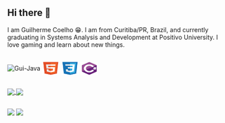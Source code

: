 ## Hi there 👋


I am Guilherme Coelho 😁. I am from Curitiba/PR, Brazil, and currently graduating in Systems Analysis and Development at Positivo University. I love gaming and learn about new things.

<div style="display: inline_block"><br>
  <img align="center" alt="Gui-Java" height="30" width="40" src="https://cdn.jsdelivr.net/gh/devicons/devicon@latest/icons/java/java-original.svg">
  <img align="center" alt="Gui-HTML" height="30" width="40" src="https://raw.githubusercontent.com/devicons/devicon/master/icons/html5/html5-original.svg">
  <img align="center" alt="Gui-CSS" height="30" width="40" src="https://raw.githubusercontent.com/devicons/devicon/master/icons/css3/css3-original.svg">
  <img align="center" alt="Gui-Csharp" height="30" width="40" src="https://raw.githubusercontent.com/devicons/devicon/master/icons/csharp/csharp-original.svg">
</div>

##

<a href="https://github.com/tonygcm/github-readme-stats">
  <img height=180 align="center" src="https://github-readme-stats.vercel.app/api?username=tonygcm&show_icons=true&theme=dark" />
</a>
<a href="https://github.com/tonygcm/convoychat">
  <img height=180 align="center" src="https://github-readme-stats.vercel.app/api/top-langs?username=tonygcm&layout=compact&langs_count=8&card_width=320&theme=dark" />
</a>

##

<div> 
 <a href="https://www.linkedin.com/in/guilherme-coelho-mendes-1b943314b/" target="_blank"><img src="https://img.shields.io/badge/LinkedIn-0077B5?style=for-the-badge&logo=linkedin&logoColor=white" target="_blank"></a>
 <a href = "mailto:guilherme.coelhomendes@gmail.com"><img src="https://img.shields.io/badge/-Gmail-%23333?style=for-the-badge&logo=gmail&logoColor=white" target="_blank"></a>
</div>


